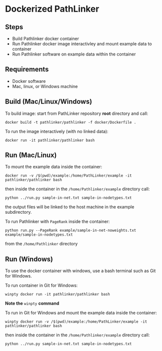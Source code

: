 # Dockerized PathLinker

## Steps
- Build Pathlinker docker container
- Run Pathlinker docker image interactivley and mount example data to container
- Run Pathlinker software on example data within the container

## Requirements
- Docker software
- Mac, linux, or Windows machine 

## Build (Mac/Linux/Windows)

To build image: start from PathLinker repository __root__ directory and call:

`docker build -t pathlinker/pathlinker -f docker/Dockerfile .`

To run the image interactively (with no linked data):

`docker run -it pathlinker/pathlinker bash`

## Run (Mac/Linux)

To mount the example data inside the container:

`docker run -v /$(pwd)/example:/home/PathLinker/example -it pathlinker/pathlinker bash`

then inside the container in the `/home/Pathlinker/example` directory call:

`python ../run.py sample-in-net.txt sample-in-nodetypes.txt`

the output files will be linked to the host machine in the example subdirectory. 

To run Pathlinker with `PageRank` inside the container:

`python run.py --PageRank example/sample-in-net-noweights.txt example/sample-in-nodetypes.txt`

from the `/home/Pathlinker` directory




## Run (Windows)

To use the docker container with windows, use a bash terminal such as Git for Windows.

To run container in Git for Windows:

`winpty docker run -it pathlinker/pathlinker bash`

**Note the** `winpty` **command**

To run in Git for Windows and mount the example data inside the container:

`winpty docker run -v /$(pwd)/example:/home/PathLinker/example -it pathlinker/pathlinker bash`

then inside the container in the `/home/Pathlinker/example` directory call:

`python ../run.py sample-in-net.txt sample-in-nodetypes.txt`



